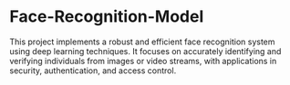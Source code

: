 # Face-Recognition-Model
This project implements a robust and efficient face recognition system using deep learning techniques. It focuses on accurately identifying and verifying individuals from images or video streams, with applications in security, authentication, and access control.
